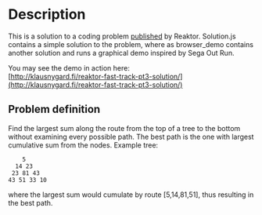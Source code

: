 # Description

This is a solution to a coding problem [published](http://reaktor.fi/careers/fast_track/) by Reaktor.
Solution.js contains a simple solution to the problem, where as
browser_demo contains another solution and runs a graphical demo
inspired by Sega Out Run.

You may see the demo in action here:
<br>[http://klausnygard.fi/reaktor-fast-track-pt3-solution/](http://klausnygard.fi/reaktor-fast-track-pt3-solution/)

## Problem definition

Find the largest sum along the route from the top of a tree to the bottom without
examining every possible path. The best path is the one with largest cumulative
sum from the nodes. Example tree:

        5
      14 23
     23 81 43
    43 51 33 10

where the largest sum would cumulate by route [5,14,81,51], thus resulting in
the best path.